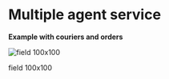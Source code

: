 # **Multiple agent service**

**Example with couriers and orders**

![field 100x100](https://github.com/rodion02/Multiple_Agent_Systems/blob/main/example.gif)

field 100x100
